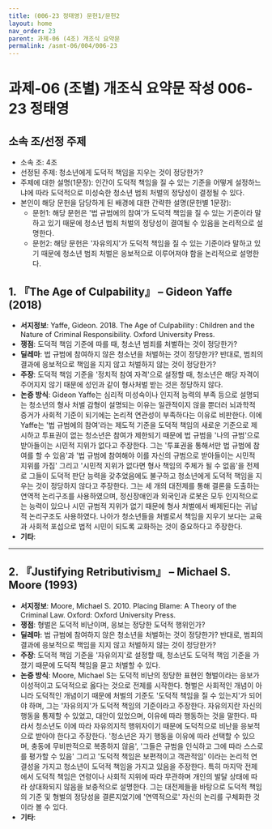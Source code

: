 ```yaml
---
title: (006-23 정태영) 문헌1/문헌2
layout: home
nav_order: 23
parent: 과제-06 (4조) 개조식 요약문
permalink: /asmt-06/004/006-23
---
```


# 과제-06 (조별) 개조식 요약문 작성 006-23 정태영

## 소속 조/선정 주제

- 소속 조: 4조
- 선정된 주제: 청소년에게 도덕적 책임을 지우는 것이 정당한가?
- 주제에 대한 설명(1문장): 인간이 도덕적 책임을 질 수 있는 기준을 어떻게 설정하느냐에 따라 도덕적으로 미성숙한 청소년 범죄 처벌의 정당성이 결정될 수 있다.
- 본인이 해당 문헌을 담당하게 된 배경에 대한 간략한 설명(문헌별 1문장):  
  - 문헌1: 해당 문헌은 '법 규범에의 참여'가 도덕적 책임을 질 수 있는 기준이라 말하고 있기 때문에 청소년 범죄 처벌의 정당성이 결여될 수 있음을 논리적으로 설명한다.
  - 문헌2: 해당 문헌은 '자유의지'가 도덕적 책임을 질 수 있는 기준이라 말하고 있기 때문에 청소년 범죄 처벌은 응보적으로 이루어져야 함을 논리적으로 설명한다.

## 1. 『The Age of Culpability』 – Gideon Yaffe (2018)

- **서지정보**: Yaffe, Gideon. 2018. The Age of Culpability : Children and the Nature of Criminal Responsibility. Oxford University Press.
- **쟁점**: 도덕적 책임 기준에 따를 때, 청소년 범죄를 처벌하는 것이 정당한가?
- **딜레마**: 법 규범에 참여하지 않은 청소년을 처벌하는 것이 정당한가? 반대로, 범죄의 결과에 응보적으로 책임을 지지 않고 처벌하지 않는 것이 정당한가?
- **주장**: 도덕적 책임 기준을 '정치적 참여 자격'으로 설정할 때, 청소년은 해당 자격이 주어지지 않기 때문에 성인과 같이 형사처벌 받는 것은 정당하지 않다.
- **논증 방식**: Gideon Yaffe는 심리적 미성숙이나 인지적 능력의 부족 등으로 설명되는 청소년의 형사 처벌 감형이 설명되는 이유는 일관적이지 않을 뿐더러 뇌과학적 증거가 사회적 기준이 되기에는 논리적 연관성이 부족하다는 이유로 비판한다. 이에 Yaffe는 '법 규범에의 참여'라는 제도적 기준을 도덕적 책임의 새로운 기준으로 제시하고 투표권이 없는 청소년은 참여가 제한되기 때문에 법 규범을 '나의 규범'으로 받아들이는 시민적 지위가 없다고 주장한다. 그는 '투표권을 통해서만 법 규범에 참여를 할 수 있음'과 '법 규범에 참여해야 이를 자신의 규범으로 받아들이는 시민적 지위를 가짐' 그리고 '시민적 지위가 없다면 형사 책임의 주체가 될 수 없음'을 전제로 그들이 도덕적 판단 능력을 갖추었음에도 불구하고 청소년에게 도덕적 책임을 지우는 것이 정당하지 않다고 주장한다. 그는 세 개의 대전제를 통해 결론을 도출하는 연역적 논리구조를 사용하였으며, 정신장애인과 외국인과 로봇은 모두 인지적으로는 능력이 있으나 시민 규범적 지위가 없기 때문에 형사 처벌에서 배제된다는 귀납적 논리구조도 사용하였다. 나아가 청소년들을 처벌로서 책임을 지우기 보다는 교육과 사회적 포섭으로 법적 시민이 되도록 교화하는 것이 중요하다고 주장한다.
- **기타**: 

---

## 2. 『Justifying Retributivism』 – Michael S. Moore (1993)
- **서지정보**: Moore, Michael S. 2010. Placing Blame: A Theory of the Criminal Law. Oxford: Oxford University Press.
- **쟁점**: 형벌은 도덕적 비난이며, 응보는 정당한 도덕적 행위인가?
- **딜레마**: 법 규범에 참여하지 않은 청소년을 처벌하는 것이 정당한가? 반대로, 범죄의 결과에 응보적으로 책임을 지지 않고 처벌하지 않는 것이 정당한가?
- **주장**: 도덕적 책임 기준을 '자유의지'로 설정할 때, 청소년도 도덕적 책임 기준을 가졌기 때문에 도덕적 책임을 묻고 처벌할 수 있다.
- **논증 방식**: Moore, Michael S는 도덕적 비난의 정당한 표현인 형벌이라는 응보가 이성적이고 도덕적으로 옳다는 것으로 전제를 시작한다. 형벌은 사회적인 개념이 아니라 도덕적인 개념이기 때문에 처벌의 기준도 '도덕적 책임을 질 수 있는지'가 되어야 하며, 그는 '자유의지'가 도덕적 책임의 기준이라고 주장한다. 자유의지란 자신의 행동을 통제할 수 있었고, 대안이 있었으며, 이유에 따라 행동하는 것을 말한다. 따라서 청소년도 이에 따라 자유의지적 행위자이기 때문에 도덕적으로 비난을 응보적으로 받아야 한다고 주장한다. '청소년은 자기 행동을 이유에 따라 선택할 수 있으며, 충동에 무비판적으로 복종하지 않음', '그들은 규범을 인식하고 그에 따라 스스로를 평가할 수 있음' 그리고 '도덕적 책임은 보편적이고 객관적임' 이라는 논리적 연결성을 가지고 청소년이 도덕적 책임을 가지고 있음을 주장한다. 특히 마지막 전제에서 도덕적 책임은 연령이나 사회적 지위에 따라 무관하며 개인의 발달 상태에 따라 상대화되지 않음을 보충적으로 설명한다. 그는 대전제들을 바탕으로 도덕적 책임의 기준 및 형벌의 정당성을 결론지었기에 '연역적으로' 자신의 논리를 구체화한 것이라 볼 수 있다.
- **기타**: 